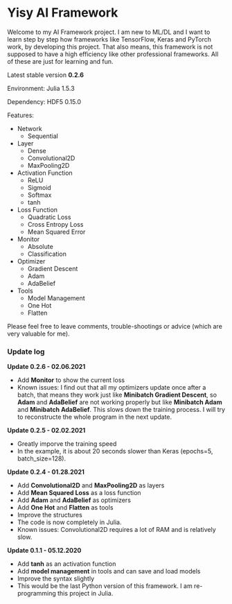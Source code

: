 # Yisy AI Framework



Welcome to my AI Framework project. I am new to ML/DL and I want to learn step by step how frameworks like TensorFlow, Keras and PyTorch work, by developing this project. That also means, this framework is not supposed to have a high efficiency like other professional frameworks. All of these are just for learning and fun. 



Latest stable version **0.2.6** 

Environment: Julia 1.5.3

Dependency: HDF5 0.15.0

Features: 


- Network
  - Sequential
- Layer
  - Dense
  - Convolutional2D
  - MaxPooling2D
- Activation Function
  - ReLU
  - Sigmoid
  - Softmax
  - tanh
- Loss Function
  - Quadratic Loss
  - Cross Entropy Loss
  - Mean Squared Error
- Monitor
  - Absolute
  - Classification
- Optimizer
  - Gradient Descent
  - Adam
  - AdaBelief
- Tools
  - Model Management
  - One Hot
  - Flatten

Please feel free to leave comments, trouble-shootings or advice (which are very valuable for me). 

### Update log
**Update 0.2.6 - 02.06.2021**
- Add **Monitor** to show the current loss
- Known issues: I find out that all my optimizers update once after a batch, that means they work just like **Minibatch Gradient Descent**, so **Adam** and **AdaBelief** are not working properly but like **Minibatch Adam** and **Minibatch AdaBelief**. This slows down the training process. I will try to reconstructe the whole program in the next update. 

**Update 0.2.5 - 02.02.2021**
- Greatly imporve the training speed
- In the example, it is about 20 seconds slower than Keras (epochs=5, batch_size=128). 


**Update 0.2.4 - 01.28.2021**
- Add **Convolutional2D** and **MaxPooling2D** as layers
- Add **Mean Squared Loss** as a loss function
- Add **Adam** and **AdaBelief** as optimizers
- Add **One Hot** and **Flatten** as tools
- Improve the structures
- The code is now completely in Julia. 
- Known issues: Convolutional2D requires a lot of RAM and is relatively slow. 


**Update 0.1.1 - 05.12.2020**
- Add **tanh** as an activation function
- Add **model management** in tools and can save and load models
- Improve the syntax slightly
- This would be the last Python version of this framework. I am re-programming this project in Julia. 
